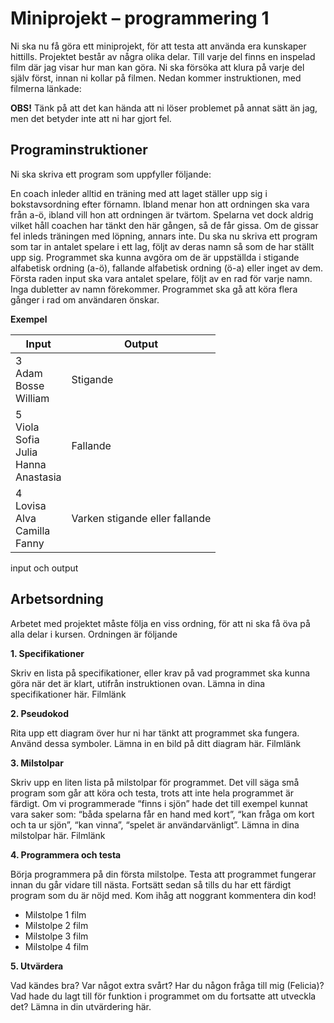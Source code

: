 # Miniprojekt – programmering 1

Ni ska nu få göra ett miniprojekt, för att testa att använda era kunskaper hittills. Projektet består av några olika delar. Till varje del finns en inspelad film där jag visar hur man kan göra. Ni ska försöka att klura på varje del själv först, innan ni kollar på filmen. Nedan kommer instruktionen, med filmerna länkade:

**OBS!** Tänk på att det kan hända att ni löser problemet på annat sätt än jag, men det betyder inte att ni har gjort fel.


## Programinstruktioner
Ni ska skriva ett program som uppfyller följande:

En coach inleder alltid en träning med att laget ställer upp sig i bokstavsordning efter förnamn. Ibland menar hon att ordningen ska vara från a-ö, ibland vill hon att ordningen är tvärtom. Spelarna vet dock aldrig vilket håll coachen har tänkt den här gången, så de får gissa. Om de gissar fel inleds träningen med löpning, annars inte. Du ska nu skriva ett program som tar in antalet spelare i ett lag, följt av deras namn så som de har ställt upp sig. Programmet ska kunna avgöra om de är uppställda i stigande alfabetisk ordning (a-ö), fallande alfabetisk ordning (ö-a) eller inget av dem. Första raden input ska vara antalet spelare, följt av en rad för varje namn. Inga dubletter av namn förekommer. Programmet ska gå att köra flera gånger i rad om användaren önskar.

**Exempel**

| Input       | Output |
| ----------- | ----------- |
| 3<br>Adam<br>Bosse<br>William| Stigande    |
| 5<br>Viola<br>Sofia<br>Julia<br>Hanna<br>Anastasia | Fallande |
| 4<br>Lovisa<br>Alva<br>Camilla<br>Fanny   | Varken stigande eller fallande  |
 input och output

## Arbetsordning

Arbetet med projektet måste följa en viss ordning, för att ni ska få öva på alla delar i kursen. Ordningen är följande

**1. Specifikationer**

Skriv en lista på specifikationer, eller krav på vad programmet ska kunna göra när det är klart, utifrån instruktionen ovan. Lämna in dina specifikationer här.
Filmlänk

**2. Pseudokod**

Rita upp ett diagram över hur ni har tänkt att programmet ska fungera. Använd dessa symboler. Lämna in en bild på ditt diagram här.
Filmlänk

**3. Milstolpar**

Skriv upp en liten lista på milstolpar för programmet. Det vill säga små program som går att köra och testa, trots att inte hela programmet är färdigt. Om vi programmerade “finns i sjön” hade det till exempel kunnat vara saker som: “båda spelarna får en hand med kort”, “kan fråga om kort och ta ur sjön”, “kan vinna”, “spelet är användarvänligt”. Lämna in dina milstolpar här.
Filmlänk

**4. Programmera och testa**

Börja programmera på din första milstolpe. Testa att programmet fungerar innan du går vidare till nästa. Fortsätt sedan så tills du har ett färdigt program som du är nöjd med. Kom ihåg att noggrant kommentera din kod!
* Milstolpe 1 film
* Milstolpe 2 film
* Milstolpe 3 film
* Milstolpe 4 film

**5. Utvärdera**

Vad kändes bra? Var något extra svårt? Har du någon fråga till mig (Felicia)? Vad hade du lagt till för funktion i programmet om du fortsatte att utveckla det? Lämna in din utvärdering här.



